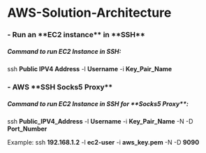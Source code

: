 # AWS-Solution-Architecture

<h3>- Run an **EC2 instance** in **SSH**</h3>


<h5>Command to run EC2 Instance in SSH:</h5>

ssh **Public IPV4 Address** -l **Username** -i **Key_Pair_Name**



<h3>- AWS **SSH Socks5 Proxy**</h3>


<h5>Command to run EC2 Instance in SSH for **Socks5 Proxy**:</h5>

ssh **Public_IPV4_Address** -l **Username** -i **Key_Pair_Name** -N -D **Port_Number**

Example:
ssh **192.168.1.2** -l **ec2-user** -i **aws_key.pem** -N -D **9090**
